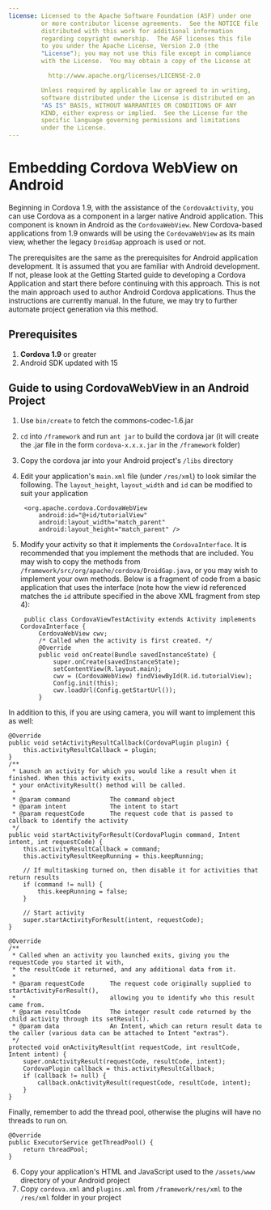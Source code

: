 ```yaml
---
license: Licensed to the Apache Software Foundation (ASF) under one
         or more contributor license agreements.  See the NOTICE file
         distributed with this work for additional information
         regarding copyright ownership.  The ASF licenses this file
         to you under the Apache License, Version 2.0 (the
         "License"); you may not use this file except in compliance
         with the License.  You may obtain a copy of the License at

           http://www.apache.org/licenses/LICENSE-2.0

         Unless required by applicable law or agreed to in writing,
         software distributed under the License is distributed on an
         "AS IS" BASIS, WITHOUT WARRANTIES OR CONDITIONS OF ANY
         KIND, either express or implied.  See the License for the
         specific language governing permissions and limitations
         under the License.
---
```


Embedding Cordova WebView on Android
====================================

Beginning in Cordova 1.9, with the assistance of the `CordovaActivity`, you can use Cordova as a component in a larger native Android application. This component is known in Android
as the `CordovaWebView`. New Cordova-based applications from 1.9 onwards will be using the `CordovaWebView` as its main view, whether the legacy `DroidGap` approach is 
used or not.

The prerequisites are the same as the prerequisites for Android application development. It is assumed that you are familiar with Android development. If not, please
look at the Getting Started guide to developing a Cordova Application and start there before continuing with this approach. This is not the main approach used
to author Android Cordova applications. Thus the instructions are currently manual.  In the future, we may try to further automate project generation via this method.

Prerequisites
-------------

1. **Cordova 1.9** or greater
2. Android SDK updated with 15

Guide to using CordovaWebView in an Android Project
---------------------------------------------------

1. Use `bin/create` to fetch the commons-codec-1.6.jar
2. `cd` into `/framework` and run `ant jar` to build the cordova jar (it
   will create the .jar file in the form `cordova-x.x.x.jar` in the
   `/framework` folder)
3. Copy the cordova jar into your Android project's `/libs` directory
4. Edit your application's `main.xml` file (under `/res/xml`) to look similar the following. The `layout_height`, `layout_width` and `id` can be modified to suit your application

        <org.apache.cordova.CordovaWebView
            android:id="@+id/tutorialView"
            android:layout_width="match_parent"
            android:layout_height="match_parent" />

5. Modify your activity so that it implements the `CordovaInterface`.  It is recommended that you implement the methods that are included.  You may wish to copy the methods from `/framework/src/org/apache/cordova/DroidGap.java`, or you may wish to implement your own methods.  Below is a fragment of code from a basic application that uses the interface (note how the view id referenced matches the `id` attribute specified in the above XML fragment from step 4):

        public class CordovaViewTestActivity extends Activity implements CordovaInterface {
            CordovaWebView cwv;
            /* Called when the activity is first created. */
            @Override
            public void onCreate(Bundle savedInstanceState) {
                super.onCreate(savedInstanceState);
                setContentView(R.layout.main);
                cwv = (CordovaWebView) findViewById(R.id.tutorialView);
                Config.init(this);
                cwv.loadUrl(Config.getStartUrl());
            }

In addition to this, if you are using camera, you will want to implement this as well:

    @Override
    public void setActivityResultCallback(CordovaPlugin plugin) {
        this.activityResultCallback = plugin;        
    }
    /**
     * Launch an activity for which you would like a result when it finished. When this activity exits, 
     * your onActivityResult() method will be called.
     *
     * @param command           The command object
     * @param intent            The intent to start
     * @param requestCode       The request code that is passed to callback to identify the activity
     */
    public void startActivityForResult(CordovaPlugin command, Intent intent, int requestCode) {
        this.activityResultCallback = command;
        this.activityResultKeepRunning = this.keepRunning;

        // If multitasking turned on, then disable it for activities that return results
        if (command != null) {
            this.keepRunning = false;
        }

        // Start activity
        super.startActivityForResult(intent, requestCode);
    }

    @Override
    /**
     * Called when an activity you launched exits, giving you the requestCode you started it with,
     * the resultCode it returned, and any additional data from it.
     *
     * @param requestCode       The request code originally supplied to startActivityForResult(),
     *                          allowing you to identify who this result came from.
     * @param resultCode        The integer result code returned by the child activity through its setResult().
     * @param data              An Intent, which can return result data to the caller (various data can be attached to Intent "extras").
     */
    protected void onActivityResult(int requestCode, int resultCode, Intent intent) {
        super.onActivityResult(requestCode, resultCode, intent);
        CordovaPlugin callback = this.activityResultCallback;
        if (callback != null) {
            callback.onActivityResult(requestCode, resultCode, intent);
        }
    }

Finally, remember to add the thread pool, otherwise the plugins will have no threads to run on.


    @Override
    public ExecutorService getThreadPool() {
        return threadPool;
    }

6. Copy your application's HTML and JavaScript used to the `/assets/www` directory of your Android project
7. Copy `cordova.xml` and `plugins.xml` from `/framework/res/xml` to the `/res/xml` folder in your project

